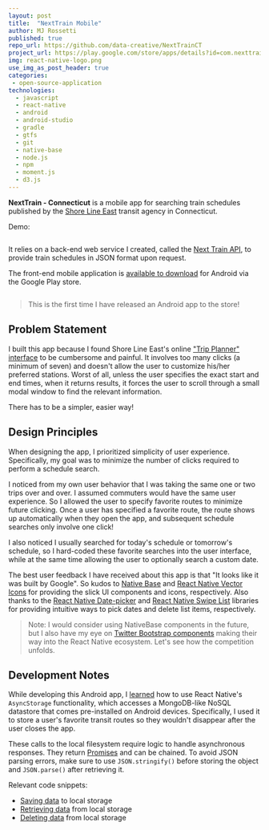 ```yaml
---
layout: post
title:  "NextTrain Mobile"
author: MJ Rossetti
published: true
repo_url: https://github.com/data-creative/NextTrainCT
project_url: https://play.google.com/store/apps/details?id=com.nexttrainct&hl=en
img: react-native-logo.png
use_img_as_post_header: true
categories:
 - open-source-application
technologies:
  - javascript
  - react-native
  - android
  - android-studio
  - gradle
  - gtfs
  - git
  - native-base
  - node.js
  - npm
  - moment.js
  - d3.js
---
```


**NextTrain - Connecticut** is a mobile app for searching train schedules published by the [Shore Line East](http://www.shorelineeast.com/) transit agency in Connecticut.

Demo:

<img class="img-responsive" src="{{ site.base_url }}/assets/img/posts/next-train-ct-android-demo.gif" alt="">

It relies on a back-end web service I created, called the <a href="{{ site.baseurl }}/open-source-application/2017/05/21/next-train-api/">Next Train API</a>, to provide train schedules in JSON format upon request.

The front-end mobile application is [available to download](https://play.google.com/store/apps/details?id=com.nexttrainct&hl=en) for Android via the Google Play store.

<img class="img-responsive" src="{{ site.base_url }}/assets/img/posts/next-train-ct-android-store.png" alt="">

> This is the first time I have released an Android app to the store!

## Problem Statement

I built this app because I found Shore Line East's online ["Trip Planner" interface](http://www.shorelineeast.com/trip-planner) to be cumbersome and painful. It involves too many clicks (a minimum of seven) and doesn't allow the user to customize his/her preferred stations. Worst of all, unless the user specifies the exact start and end times, when it returns results, it forces the user to scroll through a small modal window to find the relevant information.

There has to be a simpler, easier way!

## Design Principles

When designing the app, I prioritized simplicity of user experience. Specifically, my goal was to minimize the number of clicks required to perform a schedule search.

I noticed from my own user behavior that I was taking the same one or two trips over and over. I assumed commuters would have the same user experience. So I allowed the user to specify favorite routes to minimize future clicking. Once a user has specified a favorite route, the route shows up automatically when they open the app, and subsequent schedule searches only involve one click!

I also noticed I usually searched for today's schedule or tomorrow's schedule, so I hard-coded these favorite searches into the user interface, while at the same time allowing the user to optionally search a custom date.

The best user feedback I have received about this app is that "It looks like it was built by Google". So kudos to [Native Base](https://nativebase.io/) and [React Native Vector Icons](https://github.com/oblador/react-native-vector-icons) for providing the slick UI components and icons, respectively. Also thanks to the [React Native Date-picker](https://github.com/xgfe/react-native-datepicker) and [React Native Swipe List](https://github.com/jemise111/react-native-swipe-list-view) libraries for providing intuitive ways to pick dates and delete list items, respectively.

> Note: I would consider using NativeBase components in the future, but I also have my eye on [Twitter Bootstrap components](https://react-bootstrap.github.io/introduction.html) making their way into the React Native ecosystem. Let's see how the competition unfolds.

## Development Notes

While developing this Android app, I [learned](https://github.com/jasonmerino/react-native-simple-store/blob/2bf2d3797370c2ce92e9958165969d2db9ef4fa5/dist/index.js#L24-L63) how to use React Native's `AsyncStorage` functionality, which accesses a MongoDB-like NoSQL datastore that comes pre-installed on Android devices. Specifically, I used it to store a user's favorite transit routes so they wouldn't disappear after the user closes the app.

These calls to the local filesystem require logic to handle asynchronous responses. They return [Promises](https://developer.mozilla.org/en-US/docs/Web/JavaScript/Guide/Using_promises) and can be chained. To avoid JSON parsing errors, make sure to use `JSON.stringify()` before storing the object and `JSON.parse()` after retrieving it.

Relevant code snippets:

  + [Saving data](https://github.com/data-creative/NextTrainCT/blob/231a66217a135fa4c7a1230de5e21ab3c6652fb4/components/favs/New.js#L75-L81) to local storage
  + [Retrieving data](https://github.com/data-creative/NextTrainCT/blob/231a66217a135fa4c7a1230de5e21ab3c6652fb4/components/favs/Index.js#L61-L72) from local storage
  + [Deleting data](https://github.com/data-creative/NextTrainCT/blob/231a66217a135fa4c7a1230de5e21ab3c6652fb4/components/favs/Index.js#L74-L83) from local storage
